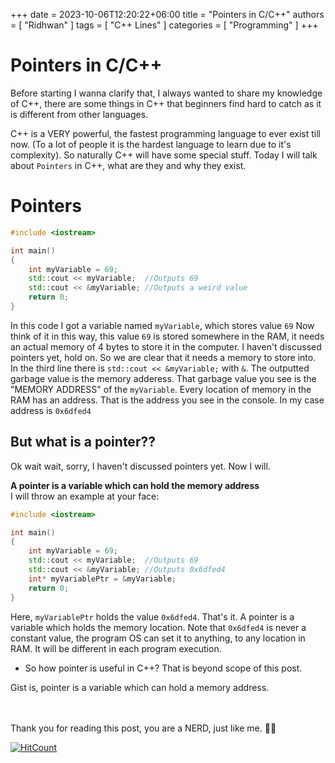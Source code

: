 ﻿+++ 
date = 2023-10-06T12:20:22+06:00
title = "Pointers in C/C++"
authors = [ "Ridhwan" ]
tags = [ "C++ Lines" ]
categories = [ "Programming" ]
+++

# Pointers in C/C++

Before starting I wanna clarify that, I always wanted to share my knowledge of C++, there are some things in C++
that beginners find hard to catch as it is different from other languages. <br>

C++ is a VERY powerful, the fastest programming language to ever exist till now.
(To a lot of people it is the hardest language to learn due to it's complexity). So naturally C++ will have some special stuff.
Today I will talk about `Pointers` in C++, what are they and why they exist.


# Pointers

```cpp
#include <iostream>

int main()
{
    int myVariable = 69;
    std::cout << myVariable;  //Outputs 69
    std::cout << &myVariable; //Outputs a weird value
    return 0;
}
```

In this code I got a variable named `myVariable`, which stores value `69`
Now think of it in this way, this value `69` is stored somewhere in the RAM, it needs an actual memory of 4 bytes to store
it in the computer. I haven't discussed pointers yet, hold on. So we are clear that it needs a memory to store into.<br>
In the third line there is `std::cout << &myVariable;` with `&`. The outputted garbage value is the memory adderess. That
garbage value you see is the "MEMORY ADDRESS" of the `myVariable`. Every location of memory in the RAM has an address.
That is the address you see in the console. In my case address is `0x6dfed4`

## But what is a pointer??
Ok wait wait, sorry, I haven't discussed pointers yet. Now I will.<br>

**A pointer is a variable which can hold the memory address**<br>
I will throw an example at your face:

```cpp
#include <iostream>

int main()
{
    int myVariable = 69;
    std::cout << myVariable;  //Outputs 69
    std::cout << &myVariable; //Outputs 0x6dfed4
    int* myVariablePtr = &myVariable;
    return 0;
}
```

Here, `myVariablePtr` holds the value `0x6dfed4`. That's it. A pointer is a variable which holds the memory location.
Note that `0x6dfed4` is never a constant value, the program OS can set it to anything, to any location in RAM. It will be
different in each program execution.

- So how pointer is useful in C++? That is beyond scope of this post.

Gist is, pointer is a variable which can hold a memory address.
<br>
<br>
<br>

Thank you for reading this post, you are a NERD, just like me. 💙💙
<br>

[![HitCount](https://hits.dwyl.com/FahimFuad/006z.svg?style=flat-square&show=unique)](http://hits.dwyl.com/FahimFuad/006z)
